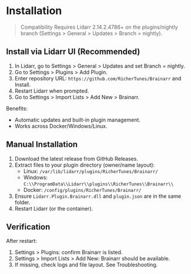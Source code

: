 # Installation

> Compatibility
> Requires Lidarr 2.14.2.4786+ on the plugins/nightly branch (Settings > General > Updates > Branch = nightly).

## Install via Lidarr UI (Recommended)

1. In Lidarr, go to Settings > General > Updates and set Branch = nightly.
2. Go to Settings > Plugins > Add Plugin.
3. Enter repository URL: `https://github.com/RicherTunes/Brainarr` and Install.
4. Restart Lidarr when prompted.
5. Go to Settings > Import Lists > Add New > Brainarr.

Benefits:

- Automatic updates and built-in plugin management.
- Works across Docker/Windows/Linux.

## Manual Installation

1. Download the latest release from GitHub Releases.
2. Extract files to your plugin directory (owner/name layout):
   - Linux: `/var/lib/lidarr/plugins/RicherTunes/Brainarr/`
   - Windows: `C:\\ProgramData\\Lidarr\\plugins\\RicherTunes\\Brainarr\\`
   - Docker: `/config/plugins/RicherTunes/Brainarr/`
3. Ensure `Lidarr.Plugin.Brainarr.dll` and `plugin.json` are in the same folder.
4. Restart Lidarr (or the container).

## Verification

After restart:

1. Settings > Plugins: confirm Brainarr is listed.
2. Settings > Import Lists > Add New: Brainarr should be available.
3. If missing, check logs and file layout. See Troubleshooting.
